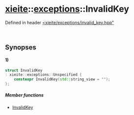 # [xieite](../../xieite.md)\:\:[exceptions](../../exceptions.md)\:\:InvalidKey
Defined in header [<xieite/exceptions/invalid_key.hpp"](../../../include/xieite/exceptions/invalid_key.hpp)

&nbsp;

## Synopses
#### 1)
```cpp
struct InvalidKey
: xieite::exceptions::Unspecified {
    constexpr InvalidKey(std::string_view = "");
};
```
##### Member functions
- [InvalidKey](./structures/invalid_key/1/operators/constructor.md)
